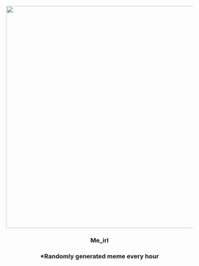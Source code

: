 <p align="center">
        <img src="https://i.imgur.com/EGIhtqm.jpg" width="600" height="600">
        </p>
        <h3 align="center">Me_irl</h3>
        <h3 align="center">*Randomly generated meme every hour</h3>
    